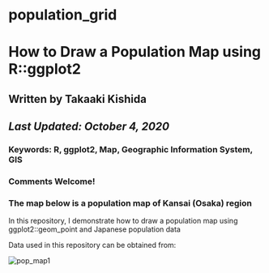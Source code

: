# population_grid

# How to Draw a Population Map using R::ggplot2
## Written by Takaaki Kishida
## *Last Updated: October 4, 2020*

### **Keywords: R, ggplot2, Map, Geographic Information System, GIS**
### Comments Welcome!
### The map below is a population map of Kansai (Osaka) region

In this repository, I demonstrate how to draw a population map using ggplot2::geom_point and Japanese population data

Data used in this repository can be obtained from: 

![pop_map1](https://user-images.githubusercontent.com/37149906/95010581-6f145880-0665-11eb-9c51-b041f94719b2.png)
